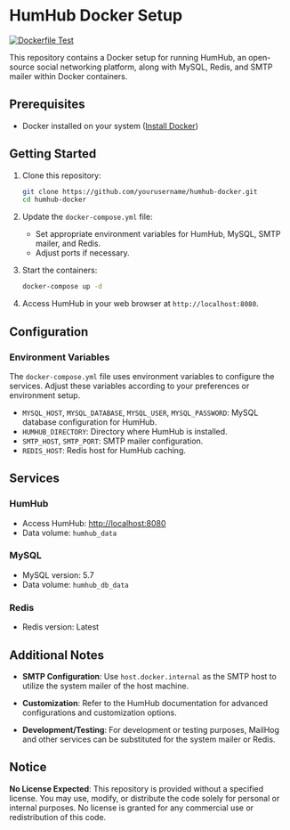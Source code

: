 # HumHub Docker Setup
[![Dockerfile Test](https://github.com/GreenMeteor/humhub-docker/actions/workflows/tests.yml/badge.svg?event=push)](https://github.com/GreenMeteor/humhub-docker/actions/workflows/tests.yml)

This repository contains a Docker setup for running HumHub, an open-source social networking platform, along with MySQL, Redis, and SMTP mailer within Docker containers.

## Prerequisites

- Docker installed on your system ([Install Docker](https://docs.docker.com/get-docker/))

## Getting Started

1. Clone this repository:

    ```bash
    git clone https://github.com/yourusername/humhub-docker.git
    cd humhub-docker
    ```

2. Update the `docker-compose.yml` file:
   - Set appropriate environment variables for HumHub, MySQL, SMTP mailer, and Redis.
   - Adjust ports if necessary.

3. Start the containers:

    ```bash
    docker-compose up -d
    ```

4. Access HumHub in your web browser at `http://localhost:8080`.

## Configuration

### Environment Variables

The `docker-compose.yml` file uses environment variables to configure the services. Adjust these variables according to your preferences or environment setup.

- `MYSQL_HOST`, `MYSQL_DATABASE`, `MYSQL_USER`, `MYSQL_PASSWORD`: MySQL database configuration for HumHub.
- `HUMHUB_DIRECTORY`: Directory where HumHub is installed.
- `SMTP_HOST`, `SMTP_PORT`: SMTP mailer configuration.
- `REDIS_HOST`: Redis host for HumHub caching.

## Services

### HumHub
- Access HumHub: [http://localhost:8080](http://localhost:8080)
- Data volume: `humhub_data`

### MySQL
- MySQL version: 5.7
- Data volume: `humhub_db_data`

### Redis
- Redis version: Latest

## Additional Notes

- **SMTP Configuration**: Use `host.docker.internal` as the SMTP host to utilize the system mailer of the host machine.

- **Customization**: Refer to the HumHub documentation for advanced configurations and customization options.

- **Development/Testing**: For development or testing purposes, MailHog and other services can be substituted for the system mailer or Redis.

## Notice
**No License Expected**: This repository is provided without a specified license. You may use, modify, or distribute the code solely for personal or internal purposes. No license is granted for any commercial use or redistribution of this code.
